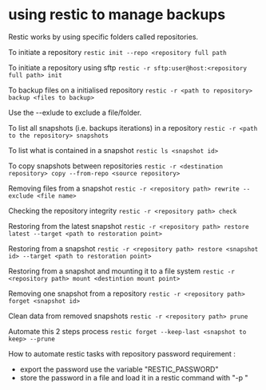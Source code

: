 # using restic to manage backups
Restic works by using specific folders called repositories.

To initiate a repository
```restic init --repo <repository full path```

To initiate a repository using sftp
```restic -r sftp:user@host:<repository full path> init```

To backup files on a initialised repository
```restic -r <path to repository> backup <files to backup>```

Use the --exlude to exclude a file/folder.

To list all snapshots (i.e. backups iterations) in a repository
```restic -r <path to the repository> snapshots```

To list what is contained in a snapshot
```restic ls <snapshot id>```

To copy snapshots between repositories
```restic -r <destination repository> copy --from-repo <source repository>```

Removing files from a snapshot
```restic -r <repository path> rewrite --exclude <file name>```

Checking the repository integrity
```restic -r <repository path> check```

Restoring from the latest snapshot
```restic -r <repository path> restore latest --target <path to restoration point>```

Restoring from a snapshot
```restic -r <repository path> restore <snapshot id> --target <path to restoration point>```

Restoring from a snapshot and mounting it to a file system
```restic -r <repository path> mount <destintion mount point>```

Removing one snapshot from a repository
```restic -r <repository path> forget <snapshot id>```

Clean data from removed snapshots
```restic -r <repository path> prune```

Automate this 2 steps process
```restic forget --keep-last <snapshot to keep> --prune```

How to automate restic tasks with repository password requirement :
- export the password use the variable "RESTIC_PASSWORD"
- store the password in a file and load it in a restic command with "-p <file path>"
